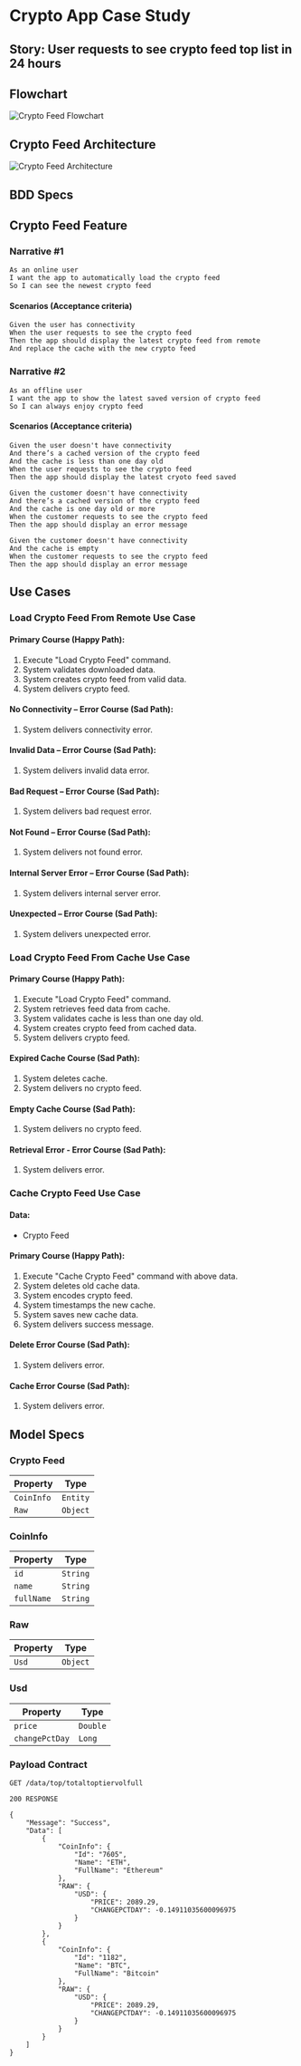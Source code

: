 # Crypto App Case Study

## Story: User requests to see crypto feed top list in 24 hours

## Flowchart

![Crypto Feed Flowchart](crypto_feed_flowchart.png)

## Crypto Feed Architecture

![Crypto Feed Architecture](crypto_feed_architecture.png)

## BDD Specs

## Crypto Feed Feature

### Narrative #1

```
As an online user
I want the app to automatically load the crypto feed
So I can see the newest crypto feed
```

#### Scenarios (Acceptance criteria)

```
Given the user has connectivity
When the user requests to see the crypto feed
Then the app should display the latest crypto feed from remote
And replace the cache with the new crypto feed
```

### Narrative #2

```
As an offline user
I want the app to show the latest saved version of crypto feed
So I can always enjoy crypto feed
```

#### Scenarios (Acceptance criteria)

```
Given the user doesn't have connectivity
And there’s a cached version of the crypto feed
And the cache is less than one day old
When the user requests to see the crypto feed
Then the app should display the latest cryoto feed saved

Given the customer doesn't have connectivity
And there’s a cached version of the crypto feed
And the cache is one day old or more
When the customer requests to see the crypto feed
Then the app should display an error message

Given the customer doesn't have connectivity
And the cache is empty
When the customer requests to see the crypto feed
Then the app should display an error message
```

## Use Cases

### Load Crypto Feed From Remote Use Case

#### Primary Course (Happy Path):
1. Execute "Load Crypto Feed" command.
2. System validates downloaded data.
3. System creates crypto feed from valid data.
4. System delivers crypto feed.

#### No Connectivity – Error Course (Sad Path):
1. System delivers connectivity error.

#### Invalid Data – Error Course (Sad Path):
1. System delivers invalid data error.

#### Bad Request – Error Course (Sad Path):
1. System delivers bad request error.

#### Not Found – Error Course (Sad Path):
1. System delivers not found error.

#### Internal Server Error – Error Course (Sad Path):
1. System delivers internal server error.

#### Unexpected – Error Course (Sad Path):
1. System delivers unexpected error.

### Load Crypto Feed From Cache Use Case

#### Primary Course (Happy Path):
1. Execute "Load Crypto Feed" command.
2. System retrieves feed data from cache.
3. System validates cache is less than one day old.
4. System creates crypto feed from cached data.
5. System delivers crypto feed.

#### Expired Cache Course (Sad Path):
1. System deletes cache.
2. System delivers no crypto feed.

#### Empty Cache Course (Sad Path):
1. System delivers no crypto feed.

#### Retrieval Error - Error Course (Sad Path):
1. System delivers error.

### Cache Crypto Feed Use Case

#### Data:
- Crypto Feed

#### Primary Course (Happy Path):
1. Execute "Cache Crypto Feed" command with above data.
2. System deletes old cache data.
3. System encodes crypto feed.
4. System timestamps the new cache.
5. System saves new cache data.
6. System delivers success message.

#### Delete Error Course (Sad Path):
1. System delivers error.

#### Cache Error Course (Sad Path):
1. System delivers error.

## Model Specs

### Crypto Feed

| Property   | Type     |
|------------|----------|
| `CoinInfo` | `Entity` |
| `Raw`      | `Object` |

### CoinInfo
| Property       | Type     |
|----------------|----------|
| `id`           | `String` |
| `name`         | `String` |
| `fullName`     | `String` |

### Raw
| Property | Type     |
|----------|----------|
| `Usd`    | `Object` |

### Usd
| Property       | Type     |
|----------------|----------|
| `price`        | `Double` |
| `changePctDay` | `Long`   |

### Payload Contract

```
GET /data/top/totaltoptiervolfull

200 RESPONSE

{
    "Message": "Success",
    "Data": [
        {
            "CoinInfo": {
                "Id": "7605",
                "Name": "ETH",
                "FullName": "Ethereum"
            },
            "RAW": {
                "USD": {
                    "PRICE": 2089.29,
                    "CHANGEPCTDAY": -0.14911035600096975
                }
            }
        },
        {
            "CoinInfo": {
                "Id": "1182",
                "Name": "BTC",
                "FullName": "Bitcoin"
            },
            "RAW": {
                "USD": {
                    "PRICE": 2089.29,
                    "CHANGEPCTDAY": -0.14911035600096975
                }
            }
        }
    ]
}
```
